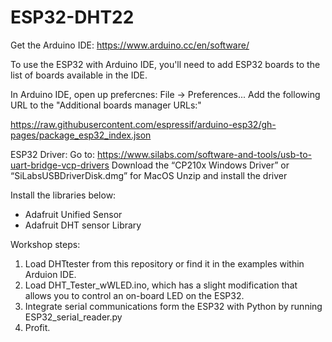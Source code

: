 # ESP32-DHT22

Get the Arduino IDE:
https://www.arduino.cc/en/software/

To use the ESP32 with Arduino IDE, you'll need to add ESP32 boards to the list of boards available in the IDE.


In Arduino IDE, open up prefercnes: File -> Preferences...
Add the following URL to the "Additional boards manager URLs:"

https://raw.githubusercontent.com/espressif/arduino-esp32/gh-pages/package_esp32_index.json


ESP32 Driver:
Go to: https://www.silabs.com/software-and-tools/usb-to-uart-bridge-vcp-drivers
Download the “CP210x Windows Driver” or “SiLabsUSBDriverDisk.dmg” for MacOS
Unzip and install the driver


Install the libraries below:
* Adafruit Unified Sensor
* Adafruit DHT sensor Library


Workshop steps:

1. Load DHTtester from this repository or find it in the examples within Arduion IDE.
2. Load DHT_Tester_wWLED.ino, which has a slight modification that allows you to control an on-board LED on the ESP32.
3. Integrate serial communications form the ESP32 with Python by running ESP32_serial_reader.py
4. Profit.
